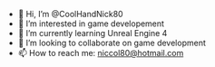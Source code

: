 - 👋 Hi, I’m @CoolHandNick80
- 👀 I’m interested in game developement
- 🌱 I’m currently learning Unreal Engine 4
- 💞️ I’m looking to collaborate on game development
- 📫 How to reach me: niccol80@hotmail.com

<!---
CoolHandNick80/CoolHandNick80 is a ✨ special ✨ repository because its `README.md` (this file) appears on your GitHub profile.
You can click the Preview link to take a look at your changes.
--->

